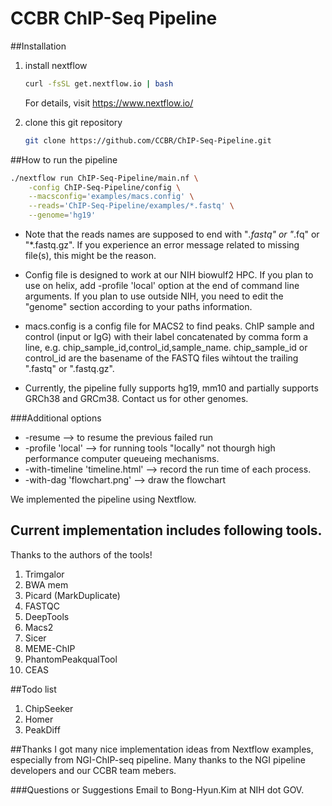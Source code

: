 # CCBR ChIP-Seq Pipeline


##Installation

1. install nextflow
	```bash
	curl -fsSL get.nextflow.io | bash
	```
	For details, visit https://www.nextflow.io/

2. clone this git repository
	```bash
	git clone https://github.com/CCBR/ChIP-Seq-Pipeline.git
	```

##How to run the pipeline

```bash
./nextflow run ChIP-Seq-Pipeline/main.nf \
	-config ChIP-Seq-Pipeline/config \
	--macsconfig='examples/macs.config' \
	--reads='ChIP-Seq-Pipeline/examples/*.fastq' \
	--genome='hg19'
```
	
* Note that the reads names are supposed to end with "*.fastq" or "*.fq" or "*.fastq.gz".
If you experience an error message related to missing file(s), this might be the reason.

* Config file is designed to work at our NIH biowulf2 HPC. If you plan to use on helix, add -profile 'local' option at the end of command line arguments. If you plan to use outside NIH, you need to edit the "genome" section according to your paths information.

* macs.config is a config file for MACS2 to find peaks. ChIP sample and control (input or IgG) with their label concatenated by comma form a line, e.g. chip_sample_id,control_id,sample_name. chip_sample_id or control_id are the basename of the FASTQ files wihtout the trailing ".fastq" or ".fastq.gz".

* Currently, the pipeline fully supports hg19, mm10 and partially supports GRCh38 and GRCm38. Contact us for other genomes. 


###Additional options 
* -resume                         --> to resume the previous failed run
* -profile 'local'                --> for running tools "locally" not thourgh high performance computer queueing mechanisms.
* -with-timeline 'timeline.html'  --> record the run time of each process.
* -with-dag 'flowchart.png'       --> draw the flowchart

We implemented the pipeline using Nextflow.


## Current implementation includes following tools.
Thanks to the authors of the tools!

1. Trimgalor
2. BWA mem
3. Picard (MarkDuplicate)
4. FASTQC
5. DeepTools
6. Macs2
7. Sicer
8. MEME-ChIP
9. PhantomPeakqualTool
10. CEAS


##Todo list

1. ChipSeeker
2. Homer
3. PeakDiff

##Thanks
I got many nice implementation ideas from Nextflow examples, especially from NGI-ChIP-seq pipeline.
Many thanks to the NGI pipeline developers and our CCBR team mebers.


###Questions or Suggestions
Email to Bong-Hyun.Kim at NIH dot GOV.

